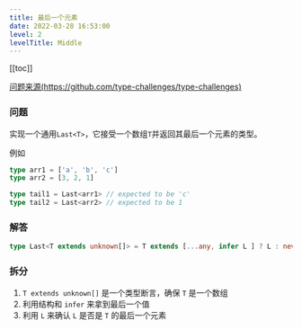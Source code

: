 ```yaml
---
title: 最后一个元素
date: 2022-03-28 16:53:00
level: 2
levelTitle: Middle
---
```


[[toc]]

[问题来源(https://github.com/type-challenges/type-challenges)](https://github.com/type-challenges/type-challenges/blob/master/questions/12-medium-chainable-options/README.zh-CN.md)
### 问题
实现一个通用`Last<T>`，它接受一个数组`T`并返回其最后一个元素的类型。

例如

```ts
type arr1 = ['a', 'b', 'c']
type arr2 = [3, 2, 1]

type tail1 = Last<arr1> // expected to be 'c'
type tail2 = Last<arr2> // expected to be 1
```

### 解答

```typescript
type Last<T extends unknown[]> = T extends [...any, infer L ] ? L : never
```

### 拆分
1. `T extends unknown[]` 是一个类型断言，确保 `T` 是一个数组
2. 利用结构和 `infer` 来拿到最后一个值
3. 利用 `L` 来确认 `L` 是否是 `T` 的最后一个元素
